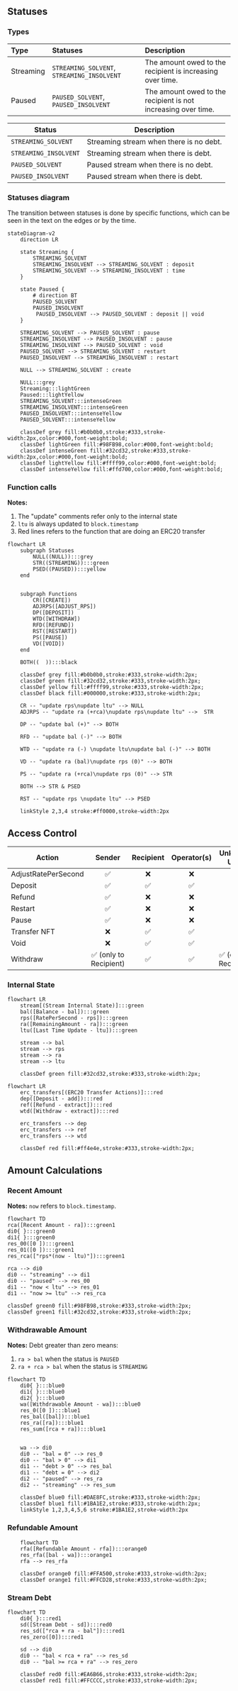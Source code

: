## Statuses

### Types

| Type      | Statuses                                   | Description                                                   |
| :-------- | :----------------------------------------- | :------------------------------------------------------------ |
| Streaming | `STREAMING_SOLVENT`, `STREAMING_INSOLVENT` | The amount owed to the recipient is increasing over time.     |
| Paused    | `PAUSED_SOLVENT`, `PAUSED_INSOLVENT`       | The amount owed to the recipient is not increasing over time. |

| Status                | Description                             |
| --------------------- | --------------------------------------- |
| `STREAMING_SOLVENT`   | Streaming stream when there is no debt. |
| `STREAMING_INSOLVENT` | Streaming stream when there is debt.    |
| `PAUSED_SOLVENT`      | Paused stream when there is no debt.    |
| `PAUSED_INSOLVENT`    | Paused stream when there is debt.       |

### Statuses diagram

The transition between statuses is done by specific functions, which can be seen in the text on the edges or by the
time.

```mermaid
stateDiagram-v2
    direction LR

    state Streaming {
        STREAMING_SOLVENT
        STREAMING_INSOLVENT --> STREAMING_SOLVENT : deposit
        STREAMING_SOLVENT --> STREAMING_INSOLVENT : time
    }

    state Paused {
        # direction BT
        PAUSED_SOLVENT
        PAUSED_INSOLVENT
         PAUSED_INSOLVENT --> PAUSED_SOLVENT : deposit || void
    }

    STREAMING_SOLVENT --> PAUSED_SOLVENT : pause
    STREAMING_INSOLVENT --> PAUSED_INSOLVENT : pause
    STREAMING_INSOLVENT --> PAUSED_SOLVENT : void
    PAUSED_SOLVENT --> STREAMING_SOLVENT : restart
    PAUSED_INSOLVENT --> STREAMING_INSOLVENT : restart

    NULL --> STREAMING_SOLVENT : create

    NULL:::grey
    Streaming:::lightGreen
    Paused:::lightYellow
    STREAMING_SOLVENT:::intenseGreen
    STREAMING_INSOLVENT:::intenseGreen
    PAUSED_INSOLVENT:::intenseYellow
    PAUSED_SOLVENT:::intenseYellow

    classDef grey fill:#b0b0b0,stroke:#333,stroke-width:2px,color:#000,font-weight:bold;
    classDef lightGreen fill:#98FB98,color:#000,font-weight:bold;
    classDef intenseGreen fill:#32cd32,stroke:#333,stroke-width:2px,color:#000,font-weight:bold;
    classDef lightYellow fill:#ffff99,color:#000,font-weight:bold;
    classDef intenseYellow fill:#ffd700,color:#000,font-weight:bold;
```

### Function calls

**Notes:**

1. The "update" comments refer only to the internal state
2. `ltu` is always updated to `block.timestamp`
3. Red lines refers to the function that are doing an ERC20 transfer

```mermaid
flowchart LR
    subgraph Statuses
        NULL((NULL)):::grey
        STR((STREAMING)):::green
        PSED((PAUSED)):::yellow
    end


    subgraph Functions
        CR([CREATE])
        ADJRPS([ADJUST_RPS])
        DP([DEPOSIT])
        WTD([WITHDRAW])
        RFD([REFUND])
        RST([RESTART])
        PS([PAUSE])
        VD([VOID])
    end

    BOTH((  )):::black

    classDef grey fill:#b0b0b0,stroke:#333,stroke-width:2px;
    classDef green fill:#32cd32,stroke:#333,stroke-width:2px;
    classDef yellow fill:#ffff99,stroke:#333,stroke-width:2px;
    classDef black fill:#000000,stroke:#333,stroke-width:2px;

    CR -- "update rps\nupdate ltu" --> NULL
    ADJRPS -- "update ra (+rca)\nupdate rps\nupdate ltu" -->  STR

    DP -- "update bal (+)" --> BOTH

    RFD -- "update bal (-)" --> BOTH

    WTD -- "update ra (-) \nupdate ltu\nupdate bal (-)" --> BOTH

    VD -- "update ra (bal)\nupdate rps (0)" --> BOTH

    PS -- "update ra (+rca)\nupdate rps (0)" --> STR

    BOTH --> STR & PSED

    RST -- "update rps \nupdate ltu" --> PSED

    linkStyle 2,3,4 stroke:#ff0000,stroke-width:2px
```

## Access Control

| Action              |         Sender         | Recipient | Operator(s) |      Unknown User      |
| ------------------- | :--------------------: | :-------: | :---------: | :--------------------: |
| AdjustRatePerSecond |           ✅           |    ❌     |     ❌      |           ❌           |
| Deposit             |           ✅           |    ✅     |     ✅      |           ✅           |
| Refund              |           ✅           |    ❌     |     ❌      |           ❌           |
| Restart             |           ✅           |    ❌     |     ❌      |           ❌           |
| Pause               |           ✅           |    ❌     |     ❌      |           ❌           |
| Transfer NFT        |           ❌           |    ✅     |     ✅      |           ❌           |
| Void                |           ❌           |    ✅     |     ✅      |           ❌           |
| Withdraw            | ✅ (only to Recipient) |    ✅     |     ✅      | ✅ (only to Recipient) |

### Internal State

```mermaid
flowchart LR
    stream[(Stream Internal State)]:::green
    bal([Balance - bal]):::green
    rps([RatePerSecond - rps]):::green
    ra([RemainingAmount - ra]):::green
    ltu([Last Time Update - ltu]):::green

    stream --> bal
    stream --> rps
    stream --> ra
    stream --> ltu

    classDef green fill:#32cd32,stroke:#333,stroke-width:2px;
```

```mermaid
flowchart LR
    erc_transfers[(ERC20 Transfer Actions)]:::red
    dep([Deposit - add]):::red
    ref([Refund - extract]):::red
    wtd([Withdraw - extract]):::red

    erc_transfers --> dep
    erc_transfers --> ref
    erc_transfers --> wtd

    classDef red fill:#ff4e4e,stroke:#333,stroke-width:2px;
```

## Amount Calculations

### Recent Amount

**Notes:** `now` refers to `block.timestamp`.

```mermaid
flowchart TD
rca([Recent Amount - ra]):::green1
di0{ }:::green0
di1{ }:::green0
res_00([0 ]):::green1
res_01([0 ]):::green1
res_rca(["rps*(now - ltu)"]):::green1

rca --> di0
di0 -- "streaming" --> di1
di0 -- "paused" --> res_00
di1 -- "now < ltu" --> res_01
di1 -- "now >= ltu" --> res_rca

classDef green0 fill:#98FB98,stroke:#333,stroke-width:2px;
classDef green1 fill:#32cd32,stroke:#333,stroke-width:2px;
```

### Withdrawable Amount

**Notes:** Debt greater than zero means:

1. `ra > bal` when the status is `PAUSED`
2. `ra + rca > bal` when the status is `STREAMING`

```mermaid
flowchart TD
    di0{ }:::blue0
    di1{ }:::blue0
    di2{ }:::blue0
    wa([Withdrawable Amount - wa]):::blue0
    res_0([0 ]):::blue1
    res_bal([bal]):::blue1
    res_ra([ra]):::blue1
    res_sum([rca + ra]):::blue1


    wa --> di0
    di0 -- "bal = 0" --> res_0
    di0 -- "bal > 0" --> di1
    di1 -- "debt > 0" --> res_bal
    di1 -- "debt = 0" --> di2
    di2 -- "paused" --> res_ra
    di2 -- "streaming" --> res_sum

    classDef blue0 fill:#DAE8FC,stroke:#333,stroke-width:2px;
    classDef blue1 fill:#1BA1E2,stroke:#333,stroke-width:2px;
    linkStyle 1,2,3,4,5,6 stroke:#1BA1E2,stroke-width:2px
```

### Refundable Amount

```mermaid
    flowchart TD
    rfa([Refundable Amount - rfa]):::orange0
    res_rfa([bal - wa]):::orange1
    rfa --> res_rfa

    classDef orange0 fill:#FFA500,stroke:#333,stroke-width:2px;
    classDef orange1 fill:#FFCD28,stroke:#333,stroke-width:2px;

```

### Stream Debt

```mermaid
flowchart TD
    di0{ }:::red1
    sd([Stream Debt - sd]):::red0
    res_sd(["rca + ra - bal"]):::red1
    res_zero([0]):::red1

    sd --> di0
    di0 -- "bal < rca + ra" --> res_sd
    di0 -- "bal >= rca + ra" --> res_zero

    classDef red0 fill:#EA6B66,stroke:#333,stroke-width:2px;
    classDef red1 fill:#FFCCCC,stroke:#333,stroke-width:2px;

```
